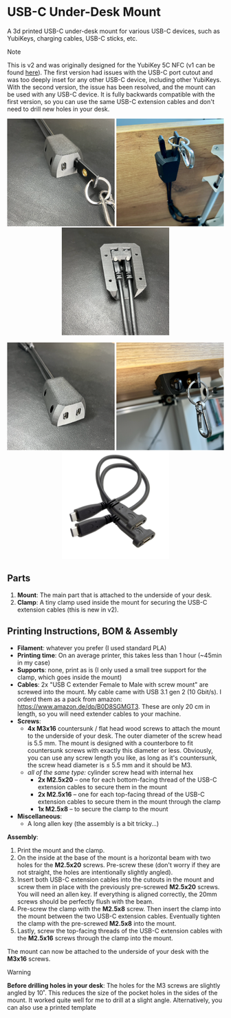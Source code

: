 # USB-C Under-Desk Mount

A 3d printed USB-C under-desk mount for various USB-C devices, such as YubiKeys, charging cables, USB-C sticks, etc.

> [!NOTE]
> This is v2 and was originally designed for the YubiKey 5C NFC (v1 can be found [here](../YubiKey-under-desk-mount/README.md)).
> The first version had issues with the USB-C port cutout and was too deeply inset for any other USB-C device, including other YubiKeys.
> With the second version, the issue has been resolved, and the mount can be used with any USB-C device.
> It is fully backwards compatible with the first version, so you can use the same USB-C extension cables
> and don't need to drill new holes in your desk.

<p align="center">
    <img
        src="./assets/top_view_1.png"
        alt="Top view of the mount"
        title="Top view of the mount"
        width="250"
        height="250"
    />
    <img
        src="./assets/mounted_view_1.png"
        alt="View when mounted under a desk"
        title="View when mounted under a desk"
        width="250"
        height="250"
    />
    <img
        src="./assets/inside_view.png"
        alt="View inside the mount"
        title="View inside the mount"
        width="250"
        height="250"
    />

</p>

<p align="center">
    <img
        src="./assets/top_view_2.png"
        alt="Top view of the mount"
        title="Top view of the mount"
        width="250"
        height="250"
    />
    <img
        src="./assets/mounted_view_2.png"
        alt="View when mounted under a desk"
        title="View when mounted under a desk"
        width="250"
        height="250"
    />
    <img
        src="./assets/usb_extension_cable.jpg"
        alt="UBS C extension cables"
        title="USB C extension cables orderd from amazon, originally for PCI cover plates"
        width="250"
        height="250"
    />
</p>

## Parts

1. **Mount**: The main part that is attached to the underside of your desk.
2. **Clamp**: A tiny clamp used inside the mount for securing the USB-C extension cables (this is new in v2).

## Printing Instructions, BOM & Assembly

- **Filament**: whatever you prefer (I used standard PLA)
- **Printing time**: On an average printer, this takes less than 1 hour (~45min in my case)
- **Supports**: none, print as is (I only used a small tree support for the clamp, which goes inside the mount)
- **Cables**: 2x "USB C extender Female to Male with screw mount" are screwed into the mount. My cable came with USB 3.1 gen 2 (10 Gbit/s). I orderd them as a pack from amazon: https://www.amazon.de/dp/B0D8SGMGT3. These are only 20 cm in length, so you will need extender cables to your machine.
- **Screws**:
    - **4x M3x16** countersunk / flat head wood screws to attach the mount to the underside of your desk. The outer diameter of the screw head is 5.5 mm. The mount is designed with a counterbore to fit countersunk screws with exactly this diameter or less. Obviously, you can use any screw length you like, as long as it's countersunk, the screw head diameter is ≤ 5.5 mm and it should be M3.
    - *all of the same type:* cylinder screw head with internal hex
        - **2x M2.5x20** – one for each bottom-facing thread of the USB-C extension cables to secure them in the mount
        - **2x M2.5x16** – one for each top-facing thread of the USB-C extension cables to secure them in the mount through the clamp
        - **1x M2.5x8** – to secure the clamp to the mount
- **Miscellaneous**:
    - A long allen key (the assembly is a bit tricky…)



**Assembly**:
1. Print the mount and the clamp.
1. On the inside at the base of the mount is a horizontal beam with two holes for the **M2.5x20** screws. Pre-screw these (don't worry if they are not straight, the holes are intentionally slightly angled).
1. Insert both USB-C extension cables into the cutouts in the mount and screw them in place with the previously pre-screwed **M2.5x20** screws. You will need an allen key. If everything is aligned correctly, the 20mm screws should be perfectly flush with the beam.
1. Pre-screw the clamp with the **M2.5x8** screw. Then insert the clamp into the mount between the two USB-C extension cables. Eventually tighten the clamp with the pre-screwed **M2.5x8** into the mount.
1. Lastly, screw the top-facing threads of the USB-C extension cables with the **M2.5x16** screws through the clamp into the mount.

The mount can now be attached to the underside of your desk with the **M3x16** screws.


> [!WARNING]
> **Before drilling holes in your desk**: The holes for the M3 screws are slightly angled by 10˚. This reduces the size of the pocket holes in the sides of the mount. It worked quite well for me to drill at a slight angle. Alternatively, you can also use a printed template
